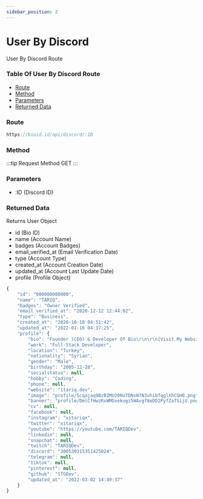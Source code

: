 ```yaml
---
sidebar_position: 2
---
```


# User By Discord

User By Discord Route

### Table Of User By Discord Route

- [Route](#route)
- [Method](#method)
- [Parameters](#parameters)
- [Returned Data](#returned-data)

### Route
```js
https://bioid.id/api/discord/:ID
```

### Method
:::tip Request Method
GET
:::

### Parameters
- :ID (Discord ID)

### Returned Data
Returns User Object
- id (Bio ID)
- name (Account Name)
- badges (Account Badges)
- email_verified_at (Email Verification Date)
- type (Account Type)
- created_at (Account Creation Date)
- updated_at (Account Last Update Date)
- profile (Profile Object)
```js
{
	"id": "000000000000",
	"name": "TARIQ",
	"badges": "Owner Verified",
	"email_verified_at": "2020-12-12 12:44:02",
	"type": "Business",
	"created_at": "2020-10-10 04:51:42",
	"updated_at": "2022-01-16 04:37:25",
	"profile": {
		"bio": "Founder (CEO) & Developer Of Bio\r\n\r\n[Visit My Website](https://itariq.dev)",
		"work": "Full-Stack Developer",
		"location": "Turkey",
		"nationality": "Syrian",
		"gender": "Male",
		"birthday": "2005-12-28",
		"socialstatus": null,
		"hobby": "Coding",
		"phone": null,
		"website": "itariq.dev",
		"image": "profile/5cqajaq9BzBZMU20NoTDNsW7N3uhibTqglXhCGH0.png",
		"banner": "profile/DmlCfHwzRxWMDxekugz5WAvgf8eDD2PyfZaTSijU.png",
		"cv": null,
		"facebook": null,
		"instagram": "xitariqx",
		"twitter": "xitariqx",
		"youtube": "https://youtube.com/TARIQDev",
		"linkedin": null,
		"snapchat": null,
		"twitch": "TARIQDev",
		"discord": "300530315351425024",
		"telegram": null,
		"tiktok": null,
		"pinterest": null,
		"github": "1TGDev",
		"updated_at": "2022-03-02 14:49:37"
	}
}
```